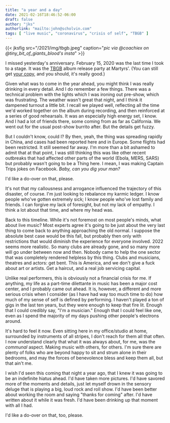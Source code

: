 ```yaml
---
title: "a year and a day"
date: 2021-02-16T18:46:52-06:00
draft: false
author: "jks"
authorlink: "mailto:john@scholvin.com"
tags: [ "live music", "coronavirus", "crisis of self", "TBGB" ]
---
```


{{< jksfig src="/2021/img/tbgb.jpeg" caption="_pic via @coachiex on @tiny_bit_of_giants_blood's insta_" >}}

I missed yesterday's anniversary. February 15, 2020 was the last time I took to a stage. It was the [TBGB](https://tinybitofgiantsblood.com) album release party at Martyrs'. (You can still get [your copy](https://tinybitofgiantsblood.bandcamp.com), and you should, it's really good.)

Given what was to come in the year ahead, you might think I was really drinking in every detail. And I do remember a few things. There was a technical problem with the lights which I was ironing out pre-show, which was frustrating. The weather wasn't great that night, and I think it dampened turnout a little bit. I recall we played well, reflecting all the time we'd worked together on the album during recording, and then reinforced at a series of good rehearsals. It was an especially high energy set, I know. And I had a lot of friends there, some coming from as far as California. We went out for the usual post-show burrito after. But the details get fuzzy.

But I couldn't know, could I? By then, yeah, the thing was spreading rapidly in China, and cases had been reported here and in Europe. Some flights had been restricted. It still seemed far away. I'm more than a bit ashamed to admit that at that point, I was still thinking this was like other recent outbreaks that had affected other parts of the world (Ebola, MERS, SARS) but probably wasn't going to be a Thing here. I mean, I was making Captain Trips jokes on Facebook. _Baby, can you dig your man?_

I'd like a do-over on that, please.

It's not that my callousness and arrogance influenced the trajectory of this disaster, of course. I'm just looking to rebalance my karmic ledger. I know people who've gotten extremely sick; I know people who've lost family and friends. I can forgive my lack of foresight, but not my lack of empathy. I think a lot about that time, and where my head was.

Back to this timeline. While it's not foremost on most people's minds, what about live music? Most experts agree it's going to be just about the very last thing to come back to anything approaching the old normal. I suppose the absolute best case would be this fall, but probably then only with restrictions that would diminish the experience for everyone involved. 2022 seems more realistic. So many clubs are already gone, and so many more will go under between now and then. Nobody came to help the one sector that was completely rendered helpless by this thing. Clubs and musicians, theatres and actors: get bent. This is America, and we don't give a fuck about art or artists. Get a haircut, and a real job servicing capital.

Unlike real performers, this is obviously not a financial crisis for me. If anything, my life as a part-time dilettante in music has been a major cost center, and I probably came out ahead. It is, however, a different and more serious crisis when I consider (as I have had way too much time to do) how much of my sense of self is defined by performing. I haven't played a ton of gigs in the last ten years, but they were enough to keep that fire lit. Enough that I could credibly say, "I'm a musician." Enough that I could feel like one, even as I spend the majority of my days pushing other people's electrons around.

It's hard to feel it now. Even sitting here in my office/studio at home, surrounded by instruments of all stripes, I don't reach for them all that often. I now understand clearly that what it was always about, for me, was the _communal_ aspect. Making music with others, for others. I'm sure there are plenty of folks who are beyond happy to sit and strum alone in their bedrooms, and may the forces of benevolence bless and keep them all, but that ain't me.

I wish I'd seen this coming that night a year ago, that I knew it was going to be an indefinite hiatus ahead. I'd have taken more pictures. I'd have savored more of the moments and details, just let myself drown in the sensory deluge that is playing a big, loud rock and roll show. I'd have been better about working the room and saying "thanks for coming" after. I'd have written about it while it was fresh. I'd have been drinking up that moment with all I had. 

I'd like a do-over on that, too, please.
